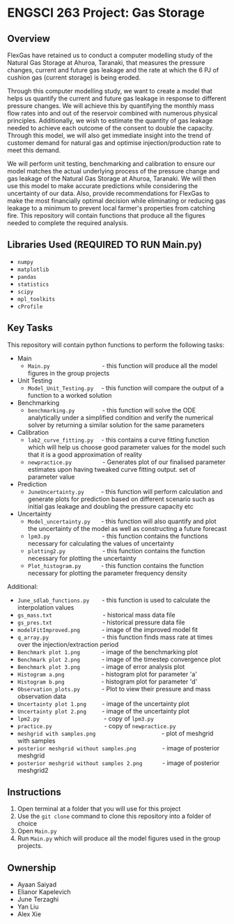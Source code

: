 # ENGSCI 263 Project: Gas Storage


## Overview


FlexGas have retained us to conduct a computer modelling study of the Natural Gas Storage at Ahuroa, Taranaki, that measures the pressure changes, 
current and future gas leakage and the rate at which the 6 PJ of cushion gas (current storage) is being eroded. 

Through this computer modelling study, we want to create a model that helps us quantify the current and future gas leakage in response to different 
pressure changes. We will achieve this by quantifying the monthly mass flow rates into and out of the reservoir combined with numerous physical 
principles. Additionally, we wish to estimate the quantity of gas leakage needed to achieve each outcome of the consent to double the capacity. 
Through this model, we will also get immediate insight into the trend of customer demand for natural gas and optimise injection/production rate to meet 
this demand.

We will perform unit testing, benchmarking and calibration to ensure our model matches the actual underlying process of the pressure change and gas 
leakage of the Natural Gas Storage at Ahuroa, Taranaki. We will then use this model to make accurate predictions while considering the uncertainty of 
our data. Also, provide recommendations for FlexGas to make the most financially optimal decision while eliminating or reducing gas leakage to a minimum 
to prevent local farmer's properties from catching fire. This repository will contain functions that produce all the figures needed to complete the required analysis.

## Libraries Used (REQUIRED TO RUN Main.py)

* `numpy`
* `matplotlib`
* `pandas`
* `statistics`
* `scipy`
* `mpl_toolkits` 
* `cProfile` 

## Key Tasks

This repository will contain python functions to perform the following tasks:

* Main
  * `Main.py` &emsp;&emsp;&emsp;&emsp;&emsp;&emsp;&emsp;&ensp;&nbsp;&ensp;- this function will produce all the model figures in the group projects
* Unit Testing
  * `Model_Unit_Testing.py`&nbsp;&ensp;&ensp;- this function will compare the output of a function to a worked solution
* Benchmarking
  * `benchmarking.py`&emsp;&emsp;&emsp;&ensp;&ensp;&ensp;- this function will solve the ODE analytically under a simplified condition and verify the
  numerical solver by returning a similar solution for the same parameters
* Calibration
  * `lab2_curve_fitting.py`&emsp;&nbsp;- this contains a curve fitting function which will help us choose good parameter values for the model such that it is a good approximation of
  reality
  * `newpractice.py`&emsp;&emsp;&emsp;&emsp;&ensp;&nbsp; - Generates plot of our finalised parameter estimates upon having tweaked curve fitting output.
  set of parameter value
* Prediction 
  * `JuneUncertainty.py`&emsp;&emsp;&nbsp;&ensp;- this function will perform calculation and generate plots for prediction based on different scenario 
  such as initial gas leakage and doubling the pressure capacity etc
* Uncertainty
  * `Model_uncertainty.py`&emsp;&ensp; - this function will also quantify and plot the uncertainty of the model as well as constructing a future forecast
  * `lpm3.py`&emsp;&emsp;&emsp;&emsp;&emsp;&emsp;&emsp;&emsp;&nbsp; - this function contains the functions necessary for calculating the values of uncertainty
  * `plotting2.py`&emsp;&emsp;&emsp;&emsp;&emsp;&ensp;&nbsp; - this function contains the function necessary for plotting the uncertainty
  * `Plot_histogram.py`&emsp;&emsp;&emsp; - this function contains the function necessary for plotting the parameter frequency density 


Additional:

* `June_sdlab_functions.py`&emsp;&ensp;&nbsp; - this function is used to calculate the interpolation values
* `gs_mass.txt`&emsp;&emsp;&emsp;&emsp;&emsp;&emsp;&emsp;&nbsp;&ensp;&nbsp; - historical mass data file
* `gs_pres.txt`&emsp;&emsp;&emsp;&emsp;&emsp;&emsp;&emsp;&ensp;&ensp; - historical pressure data file
* `modelFitImproved.png`&emsp;&emsp;&emsp;&nbsp; - image of the improved model fit
* `q_array.py`&emsp;&emsp;&emsp;&emsp;&emsp;&emsp;&emsp;&emsp;&ensp; - this function finds mass rate at times over the injection/extraction period
* `Benchmark plot 1.png`&emsp;&emsp;&emsp;&nbsp; - image of the benchmarking plot 
* `Benchmark plot 2.png`&emsp;&emsp;&emsp;&nbsp; - image of the timestep convergence plot 
* `Benchmark plot 3.png`&emsp;&emsp;&emsp;&nbsp; - image of error analysis plot 
* `Histogram a.png`&emsp;&emsp;&emsp;&nbsp;&emsp;&emsp;&ensp; - histogram plot for parameter 'a'
* `Histogram b.png`&emsp;&emsp;&emsp;&nbsp;&emsp;&emsp;&ensp; - histogram plot for parameter 'd'
* `Observation_plots.py`&emsp;&emsp;&emsp;&nbsp; - Plot to view their pressure and mass observation data
* `Uncertainty plot 1.png`&emsp;&nbsp;&ensp;&ensp; - image of the uncertainty plot
* `Uncertainty plot 2.png`&emsp;&nbsp;&ensp;&ensp; - image of the uncertainty plot
* `lpm2.py`&emsp;&emsp;&emsp;&emsp;&emsp;&emsp;&emsp;&emsp;&emsp;&emsp;&nbsp; - copy of `lpm3.py` 
* `practice.py`&emsp;&emsp;&emsp;&emsp;&emsp;&emsp;&emsp;&emsp;&nbsp; - copy of `newpractice.py`
* `meshgrid with samples.png`&ensp;&nbsp;&emsp;&emsp;&emsp;&emsp;&emsp;&emsp;&emsp;&emsp;&emsp;&ensp;&nbsp; - plot of meshgrid with samples
* `posterior meshgrid without samples.png`&emsp;&emsp;&emsp;&emsp; - image of posterior meshgrid
* `posterior meshgrid without samples 2.png`&emsp;&emsp;&emsp; - image of posterior meshgrid2


## Instructions  


1. Open terminal at a folder that you will use for this project
2. Use the `git clone` command to clone this repository into a folder of choice
3. Open `Main.py` 
4. Run `Main.py` which will produce all the model figures used in the group projects.

## Ownership

- Ayaan Saiyad
- Elianor Kapelevich
- June Terzaghi
- Yan Liu
- Alex Xie
